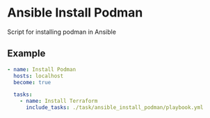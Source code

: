 # Ansible Install Podman
Script for installing podman in Ansible

## Example

```yaml
- name: Install Podman
  hosts: localhost
  become: true

  tasks:
    - name: Install Terraform
      include_tasks: ./task/ansible_install_podman/playbook.yml 
```